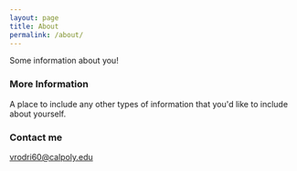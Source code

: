 ```yaml
---
layout: page
title: About
permalink: /about/
---
```


Some information about you!

### More Information

A place to include any other types of information that you'd like to include about yourself.

### Contact me

[vrodri60@calpoly.edu](mailto:vrodri60@calpoly.edu)
